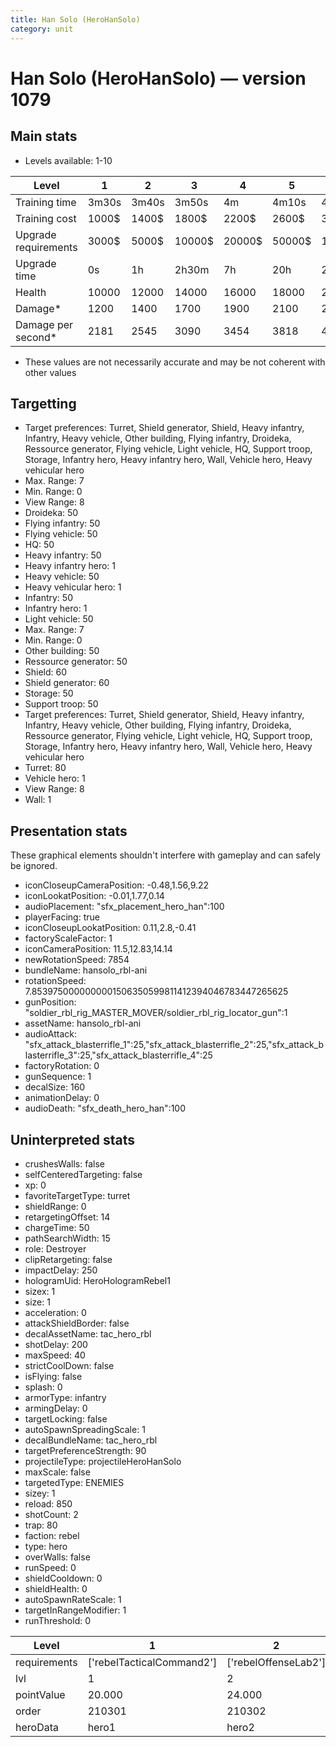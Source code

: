 ```yaml
---
title: Han Solo (HeroHanSolo)
category: unit
---
```


# Han Solo (HeroHanSolo) — version 1079

## Main stats

  * Levels available: 1-10

|Level               |1    |2    |3     |4     |5     |6      |7      |8      |9       |10      |
|--------------------|-----|-----|------|------|------|-------|-------|-------|--------|--------|
|Training time       |3m30s|3m40s|3m50s |4m    |4m10s |4m20s  |4m30s  |9m20s  |9m40s   |10m     |
|Training cost       |1000$|1400$|1800$ |2200$ |2600$ |3000$  |3400$  |4000$  |4200$   |4600$   |
|Upgrade requirements|3000$|5000$|10000$|20000$|50000$|135000$|225000$|450000$|1500000$|2500000$|
|Upgrade time        |0s   |1h   |2h30m |7h    |20h   |2d12h  |4d     |6d     |1w1d    |1w5d    |
|Health              |10000|12000|14000 |16000 |18000 |20000  |22000  |24000  |26000   |30000   |
|Damage*             |1200 |1400 |1700  |1900  |2100  |2400   |2700   |2900   |3100    |3600    |
|Damage per second*  |2181 |2545 |3090  |3454  |3818  |4363   |4909   |5272   |5636    |6545    |

* These values are not necessarily accurate and may be not coherent with other values

## Targetting

  * Target preferences: Turret, Shield generator, Shield, Heavy infantry, Infantry, Heavy vehicle, Other building, Flying infantry, Droideka, Ressource generator, Flying vehicle, Light vehicle, HQ, Support troop, Storage, Infantry hero, Heavy infantry hero, Wall, Vehicle hero, Heavy vehicular hero
  * Max. Range: 7
  * Min. Range: 0
  * View Range: 8
  * Droideka: 50
  * Flying infantry: 50
  * Flying vehicle: 50
  * HQ: 50
  * Heavy infantry: 50
  * Heavy infantry hero: 1
  * Heavy vehicle: 50
  * Heavy vehicular hero: 1
  * Infantry: 50
  * Infantry hero: 1
  * Light vehicle: 50
  * Max. Range: 7
  * Min. Range: 0
  * Other building: 50
  * Ressource generator: 50
  * Shield: 60
  * Shield generator: 60
  * Storage: 50
  * Support troop: 50
  * Target preferences: Turret, Shield generator, Shield, Heavy infantry, Infantry, Heavy vehicle, Other building, Flying infantry, Droideka, Ressource generator, Flying vehicle, Light vehicle, HQ, Support troop, Storage, Infantry hero, Heavy infantry hero, Wall, Vehicle hero, Heavy vehicular hero
  * Turret: 80
  * Vehicle hero: 1
  * View Range: 8
  * Wall: 1

## Presentation stats

These graphical elements shouldn't interfere with gameplay and can safely be ignored.

  * iconCloseupCameraPosition: -0.48,1.56,9.22
  * iconLookatPosition: -0.01,1.77,0.14
  * audioPlacement: "sfx_placement_hero_han":100
  * playerFacing: true
  * iconCloseupLookatPosition: 0.11,2.8,-0.41
  * factoryScaleFactor: 1
  * iconCameraPosition: 11.5,12.83,14.14
  * newRotationSpeed: 7854
  * bundleName: hansolo_rbl-ani
  * rotationSpeed: 7.8539750000000001506350599811412394046783447265625
  * gunPosition: "soldier_rbl_rig_MASTER_MOVER/soldier_rbl_rig_locator_gun":1
  * assetName: hansolo_rbl-ani
  * audioAttack: "sfx_attack_blasterrifle_1":25,"sfx_attack_blasterrifle_2":25,"sfx_attack_blasterrifle_3":25,"sfx_attack_blasterrifle_4":25
  * factoryRotation: 0
  * gunSequence: 1
  * decalSize: 160
  * animationDelay: 0
  * audioDeath: "sfx_death_hero_han":100

## Uninterpreted stats

  * crushesWalls: false
  * selfCenteredTargeting: false
  * xp: 0
  * favoriteTargetType: turret
  * shieldRange: 0
  * retargetingOffset: 14
  * chargeTime: 50
  * pathSearchWidth: 15
  * role: Destroyer
  * clipRetargeting: false
  * impactDelay: 250
  * hologramUid: HeroHologramRebel1
  * sizex: 1
  * size: 1
  * acceleration: 0
  * attackShieldBorder: false
  * decalAssetName: tac_hero_rbl
  * shotDelay: 200
  * maxSpeed: 40
  * strictCoolDown: false
  * isFlying: false
  * splash: 0
  * armorType: infantry
  * armingDelay: 0
  * targetLocking: false
  * autoSpawnSpreadingScale: 1
  * decalBundleName: tac_hero_rbl
  * targetPreferenceStrength: 90
  * projectileType: projectileHeroHanSolo
  * maxScale: false
  * targetedType: ENEMIES
  * sizey: 1
  * reload: 850
  * shotCount: 2
  * trap: 80
  * faction: rebel
  * type: hero
  * overWalls: false
  * runSpeed: 0
  * shieldCooldown: 0
  * shieldHealth: 0
  * autoSpawnRateScale: 1
  * targetInRangeModifier: 1
  * runThreshold: 0

|Level       |1                        |2                   |3                   |4                   |5                   |6                   |7                   |8                   |9                   |10                   |
|------------|-------------------------|--------------------|--------------------|--------------------|--------------------|--------------------|--------------------|--------------------|--------------------|---------------------|
|requirements|['rebelTacticalCommand2']|['rebelOffenseLab2']|['rebelOffenseLab3']|['rebelOffenseLab4']|['rebelOffenseLab5']|['rebelOffenseLab6']|['rebelOffenseLab7']|['rebelOffenseLab8']|['rebelOffenseLab9']|['rebelOffenseLab10']|
|lvl         |1                        |2                   |3                   |4                   |5                   |6                   |7                   |8                   |9                   |10                   |
|pointValue  |20.000                   |24.000              |28.000              |32.000              |36.000              |40.000              |44.000              |48.000              |52.000              |60.000               |
|order       |210301                   |210302              |210303              |210304              |210305              |210306              |210307              |210308              |210309              |210310               |
|heroData    |hero1                    |hero2               |hero3               |hero4               |hero5               |hero6               |hero7               |hero8               |hero9               |hero10               |

